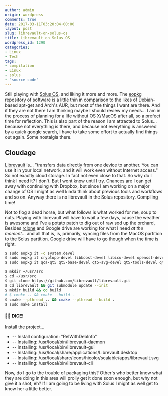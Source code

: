 ```yaml
---
author: admin
origin: wordpress
comments: true
date: 2017-03-11T03:20:04+00:00
layout: post
slug: librevault-on-solus-os
title: Librevault on Solus OS
wordpress_id: 1290
categories:
- Linux
- Tech
tags:
- compilation
- Linux
- solus
- "source code"
---
```


Still playing with [Solus OS](https://getsol.us), and liking it more and more. The [eopkg](https://wiki.solus-project.com/Package_Management) repository of software is a little thin in comparison to the likes of Debian-based apt-get and Arch's AUR, but most of the things I want are there. And if they are not there I am thinking maybe I should review my needs... I am in the process of planning for a life without OS X/MacOS after all, so a prefect time for reflection. This is also part of the reason I am attracted to Solus... because not everything is there, and because not everything is answered by a quick google search, I have to take some effort to actually find things out again. Some nostalgia there.


## Cloudage

[Librevault](https://librevault.com/) is... "transfers data directly from one device to another. You can use it in your local network, and it will work even without Internet access." So not exactly cloud storage. In fact not even close to that. So why do I think I need it? I don't. But I wont know until I try. Chances are I can get away with continuing with Dropbox, but since I am working on a major change of OS I might as well kinda think about previous tools and workflows and so on. Anyway there is no librevault in the Solus repository. Compiling time!

Not to flog a dead horse, but what follows is what worked for me, soup to nuts. Playing with librevault will have to wait a few days, cause the weather is awesome and I've a potato patch to dig out of raw sod up the orchard, Besides [rclone](http://rclone.org/) and Google drive are working for what I need *at the moment*... and all that is, is, primarily, syncing files from the MacOS partition to the Solus partition. Google drive will have to go though when the time is right.

```bash
$ sudo eopkg it -c system.devel
$ sudo eopkg it cryptopp-devel libboost-devel libicu-devel openssl-devel protobuf-devel
$ sudo eopkg it qca-qt5 qt5-base-devel qt5-svg-devel qt5-tools-devel qt5-websockets-devel

$ mkdir ~/usr/src
$ cd ~/usr/src
$ git clone https://github.com/Librevault/librevault.git
$ cd librevault && git submodule update --init
$ mkdir build && cd build
# $ cmake .. && cmake --build .
$ cmake --pthread .. && cmake --pthread --build .
$ sudo make install
```

#### 🎲🎲 DICE!

Install the project...
- -- Install configuration: "RelWithDebInfo"
- -- Installing: /usr/local/bin/librevault-daemon
- -- Installing: /usr/local/bin/librevault-gui
- -- Installing: /usr/local/share/applications/Librevault.desktop
- -- Installing: /usr/local/share/icons/hicolor/scalable/apps/librevault.svg
- -- Installing: /usr/local/bin/librevault-cli


Now, do I go to the trouble of packaging this? Other's who better know what they are doing in this area will prolly get it done soon enough, but why not give it a shot, eh? If I am going to be living with Solus I might as well get to know her a little better.
